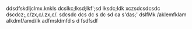 
ddsdfskdljclmx.knkls dcslkc;lksd;lkf';sd lksdc;ldk
xczsdcsdcsdc
dscdcz;,c/zx,c/.zx,c/.
sdcsdc dcs dc s dc sd ca
s'das;'
dslfMk /aklemfklam alkdmf/amd/lk
adfmsldmfd
s
d
fsdfsdf
